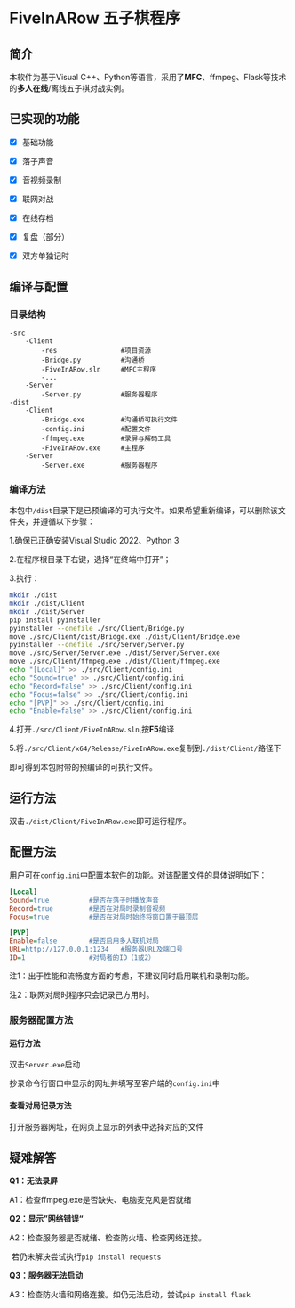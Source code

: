 # FiveInARow 五子棋程序

## 简介

本软件为基于Visual C++、Python等语言，采用了**MFC**、ffmpeg、Flask等技术的**多人在线**/离线五子棋对战实例。

## 已实现的功能

- [x] 基础功能

- [x] 落子声音

- [x] 音视频录制

- [x] 联网对战

- [x] 在线存档

- [x] 复盘（部分）

- [x] 双方单独记时

## 编译与配置

  ### 目录结构

```
-src
	-Client
		-res				#项目资源
		-Bridge.py			#沟通桥
		-FiveInARow.sln		#MFC主程序
		-...
	-Server
		-Server.py			#服务器程序
-dist
	-Client
		-Bridge.exe			#沟通桥可执行文件
		-config.ini			#配置文件
		-ffmpeg.exe			#录屏与解码工具
		-FiveInARow.exe		#主程序
	-Server
		-Server.exe			#服务器程序
```

### 编译方法

本包中```/dist```目录下是已预编译的可执行文件。如果希望重新编译，可以删除该文件夹，并遵循以下步骤：

1.确保已正确安装Visual Studio 2022、Python 3

2.在程序根目录下右键，选择“在终端中打开”；

3.执行：

```bash
mkdir ./dist
mkdir ./dist/Client
mkdir ./dist/Server
pip install pyinstaller
pyinstaller --onefile ./src/Client/Bridge.py
move ./src/Client/dist/Bridge.exe ./dist/Client/Bridge.exe
pyinstaller --onefile ./src/Server/Server.py
move ./src/Server/Server.exe ./dist/Server/Server.exe
move ./src/Client/ffmpeg.exe ./dist/Client/ffmpeg.exe
echo "[Local]" >> ./src/Client/config.ini
echo "Sound=true" >> ./src/Client/config.ini
echo "Record=false" >> ./src/Client/config.ini
echo "Focus=false" >> ./src/Client/config.ini
echo "[PVP]" >> ./src/Client/config.ini
echo "Enable=false" >> ./src/Client/config.ini
```

4.打开```./src/Client/FiveInARow.sln```,按**F5**编译

5.将```./src/Client/x64/Release/FiveInARow.exe```复制到```./dist/Client/```路径下

即可得到本包附带的预编译的可执行文件。

## 运行方法

双击```./dist/Client/FiveInARow.exe```即可运行程序。

## 配置方法

用户可在```config.ini```中配置本软件的功能。对该配置文件的具体说明如下：

```ini
[Local]
Sound=true			#是否在落子时播放声音
Record=true			#是否在对局时录制音视频
Focus=true			#是否在对局时始终将窗口置于最顶层

[PVP]
Enable=false		#是否启用多人联机对局
URL=http://127.0.0.1:1234	#服务器URL及端口号
ID=1				#对局者的ID（1或2）
```

注1：出于性能和流畅度方面的考虑，不建议同时启用联机和录制功能。

注2：联网对局时程序只会记录己方用时。

### 服务器配置方法

#### 运行方法

双击```Server.exe```启动

抄录命令行窗口中显示的网址并填写至客户端的```config.ini```中

#### 查看对局记录方法

打开服务器网址，在网页上显示的列表中选择对应的文件



## 疑难解答

**Q1：无法录屏**

A1：检查ffmpeg.exe是否缺失、电脑麦克风是否就绪

**Q2：显示”网络错误“**

A2：检查服务器是否就绪、检查防火墙、检查网络连接。

​		 若仍未解决尝试执行```pip install requests```

**Q3：服务器无法启动**

A3：检查防火墙和网络连接。如仍无法启动，尝试```pip install flask```

